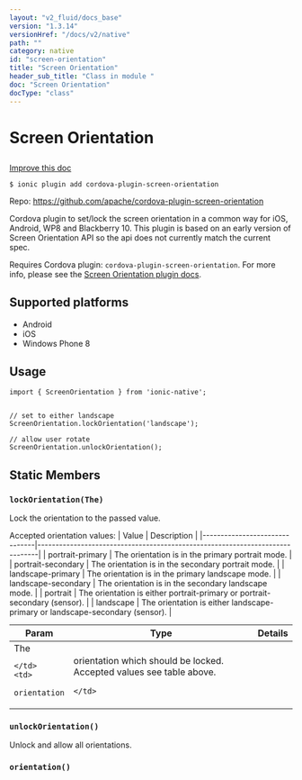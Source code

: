 ```yaml
---
layout: "v2_fluid/docs_base"
version: "1.3.14"
versionHref: "/docs/v2/native"
path: ""
category: native
id: "screen-orientation"
title: "Screen Orientation"
header_sub_title: "Class in module "
doc: "Screen Orientation"
docType: "class"
---
```









<h1 class="api-title">

  
  Screen Orientation
  

  

  

</h1>

<a class="improve-v2-docs" href="http://github.com/driftyco/ionic-native/edit/master/src/plugins/screen-orientation.ts#L2">
  Improve this doc
</a>





<!-- decorators -->


<pre><code>$ ionic plugin add cordova-plugin-screen-orientation</code></pre>
<p>Repo:
  <a href="https://github.com/apache/cordova-plugin-screen-orientation">
    https://github.com/apache/cordova-plugin-screen-orientation
  </a>
</p>

<!-- description -->

<p>Cordova plugin to set/lock the screen orientation in a common way for iOS, Android, WP8 and Blackberry 10.
This plugin is based on an early version of Screen Orientation API so the api does not currently match the current spec.</p>
<p>Requires Cordova plugin: <code>cordova-plugin-screen-orientation</code>. For more info, please see the <a href="https://github.com/apache/cordova-plugin-screen-orientation">Screen Orientation plugin docs</a>.</p>


<!-- @platforms tag -->
<h2>Supported platforms</h2>

<ul>
  <li>Android</li>
  
  <li>iOS</li>
  
  <li>Windows Phone 8</li>
  </ul>

<!-- @platforms tag end -->


<!-- @usage tag -->

<h2>Usage</h2>

<pre><code class="lang-typescript">import { ScreenOrientation } from &#39;ionic-native&#39;;


// set to either landscape
ScreenOrientation.lockOrientation(&#39;landscape&#39;);

// allow user rotate
ScreenOrientation.unlockOrientation();
</code></pre>




<!-- @property tags -->
<h2>Static Members</h2>
<div id="lockOrientation"></div>
<h3><code>lockOrientation(The)</code>
  
</h3>



Lock the orientation to the passed value.

Accepted orientation values:
| Value                         | Description                                                                  |
|-------------------------------|------------------------------------------------------------------------------|
| portrait-primary              | The orientation is in the primary portrait mode.                             |
| portrait-secondary            | The orientation is in the secondary portrait mode.                           |
| landscape-primary             | The orientation is in the primary landscape mode.                            |
| landscape-secondary           | The orientation is in the secondary landscape mode.                          |
| portrait                      | The orientation is either portrait-primary or portrait-secondary (sensor).   |
| landscape                     | The orientation is either landscape-primary or landscape-secondary (sensor). |



<table class="table param-table" style="margin:0;">
  <thead>
  <tr>
    <th>Param</th>
    <th>Type</th>
    <th>Details</th>
  </tr>
  </thead>
  <tbody>
  
  <tr>
    <td>
      The
      
      
    </td>
    <td>
      
<code>orientation</code>
    </td>
    <td>
      <p>orientation which should be locked. Accepted values see table above.</p>

      
    </td>
  </tr>
  
  </tbody>
</table>







<div id="unlockOrientation"></div>
<h3><code>unlockOrientation()</code>
  
</h3>



Unlock and allow all orientations.










<div id="orientation"></div>
<h3><code>orientation()</code>
  
</h3>












<!-- methods on the class -->

<!-- related link --><!-- end content block -->


<!-- end body block -->

